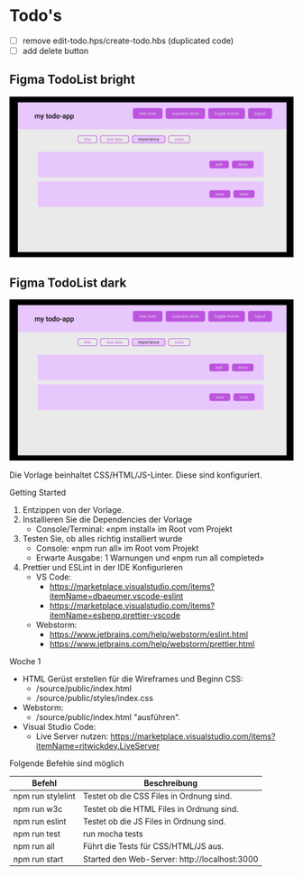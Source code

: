 # Todo's

- [ ] remove edit-todo.hps/create-todo.hbs (duplicated code)
- [ ] add delete button

## Figma TodoList bright

![alt text](https://github.com/chbue/project_1/blob/develop/Screenshot%202023-06-21%20003107.png)

## Figma TodoList dark

![alt text](https://github.com/chbue/project_1/blob/develop/Screenshot%202023-06-21%20003107.png)

Die Vorlage beinhaltet CSS/HTML/JS-Linter. Diese sind konfiguriert.

Getting Started

1. Entzippen von der Vorlage.
2. Installieren Sie die Dependencies der Vorlage
   - Console/Terminal: «npm install» im Root vom Projekt
3. Testen Sie, ob alles richtig installiert wurde
   - Console: «npm run all» im Root vom Projekt
   - Erwarte Ausgabe: 1 Warnungen und «npm run all completed»
4. Prettier und ESLint in der IDE Konfigurieren
   - VS Code:
     - https://marketplace.visualstudio.com/items?itemName=dbaeumer.vscode-eslint
     - https://marketplace.visualstudio.com/items?itemName=esbenp.prettier-vscode
   - Webstorm:
     - https://www.jetbrains.com/help/webstorm/eslint.html
     - https://www.jetbrains.com/help/webstorm/prettier.html

Woche 1

- HTML Gerüst erstellen für die Wireframes und Beginn CSS:
  - /source/public/index.html
  - /source/public/styles/index.css
- Webstorm:
  - /source/public/index.html "ausführen".
- Visual Studio Code:
  - Live Server nutzen: https://marketplace.visualstudio.com/items?itemName=ritwickdey.LiveServer

Folgende Befehle sind möglich

| Befehl            | Beschreibung                                  |
| ----------------- | --------------------------------------------- |
| npm run stylelint | Testet ob die CSS Files in Ordnung sind.      |
| npm run w3c       | Testet ob die HTML Files in Ordnung sind.     |
| npm run eslint    | Testet ob die JS Files in Ordnung sind.       |
| npm run test      | run mocha tests                               |
| npm run all       | Führt die Tests für CSS/HTML/JS aus.          |
| npm run start     | Started den Web-Server: http://localhost:3000 |
